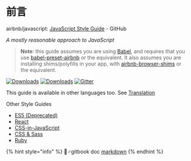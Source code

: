 # 前言

airbnb/javascript: [JavaScript Style Guide](https://github.com/airbnb/javascript) - GitHub

_A mostly reasonable approach to JavaScript_

> **Note**: this guide assumes you are using [Babel](https://babeljs.io), and requires that you use [babel-preset-airbnb](https://npmjs.com/babel-preset-airbnb) or the equivalent. It also assumes you are installing shims/polyfills in your app, with [airbnb-browser-shims](https://npmjs.com/airbnb-browser-shims) or the equivalent.

[![Downloads](https://img.shields.io/npm/dm/eslint-config-airbnb.svg)](https://www.npmjs.com/package/eslint-config-airbnb) [![Downloads](https://img.shields.io/npm/dm/eslint-config-airbnb-base.svg)](https://www.npmjs.com/package/eslint-config-airbnb-base) [![Gitter](https://badges.gitter.im/Join%20Chat.svg)](https://gitter.im/airbnb/javascript?utm_source=badge&utm_medium=badge&utm_campaign=pr-badge)

This guide is available in other languages too. See [Translation](https://github.com/airbnb/javascript#translation)

Other Style Guides

* [ES5 \(Deprecated\)](https://github.com/airbnb/javascript/tree/es5-deprecated/es5)
* [React](https://github.com/JacobHsu/JavaScript-Style-Guide/tree/5e654ed65bfd676f9723873adac0e94c506e518c/react/README.md)
* [CSS-in-JavaScript](https://github.com/JacobHsu/JavaScript-Style-Guide/tree/5e654ed65bfd676f9723873adac0e94c506e518c/css-in-javascript/README.md)
* [CSS & Sass](https://github.com/airbnb/css)
* [Ruby](https://github.com/airbnb/ruby)

{% hint style="info" %}
🧙♂gitbook doc [markdown](https://docs.gitbook.com/editing-content/markdown) 
{% endhint %}

